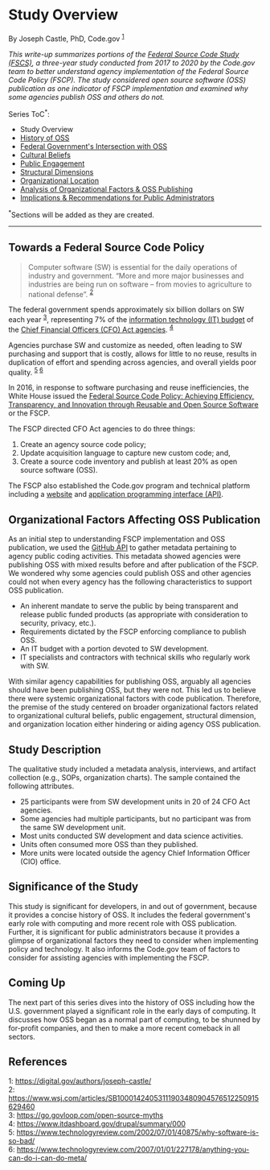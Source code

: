 # Study Overview
By Joseph Castle, PhD, Code.gov <sup>[1](#fn1)</sup>

*This write-up summarizes portions of the [Federal Source Code Study (FSCS)](https://github.com/GSA/code-gov/blob/master/docs/FederalSourceCodeStudy/FederalSourceCodeStudy.pdf), a three-year study conducted from 2017 to 2020 by the Code.gov team to better understand agency implementation of the Federal Source Code Policy (FSCP). The study considered open source software (OSS) publication as one indicator of FSCP implementation and examined why some agencies publish OSS and others do not.*

Series ToC<sup>*</sup>:
- Study Overview
- [History of OSS](history_of_OSS.md)
- [Federal Government's Intersection with OSS](#)
- [Cultural Beliefs](#)
- [Public Engagement](#)
- [Structural Dimensions](#)
- [Organizational Location](#)
- [Analysis of Organizational Factors & OSS Publishing](#)
- [Implications & Recommendations for Public Administrators](#)

<sup>*</sup>Sections will be added as they are created.

---

## Towards a Federal Source Code Policy

> Computer software (SW) is essential for the daily operations of industry and government. “More and more major businesses and industries are being run on software – from movies to agriculture to national defense”. <sup>[2](#fn2)</sup>

The federal government spends approximately six billion dollars on SW each year <sup>[3](#fn3)</sup>, representing 7% of the [information technology (IT) budget](https://itdashboard.gov/) of the [Chief Financial Officers (CFO) Act agencies](https://en.wikipedia.org/wiki/Chief_Financial_Officers_Act). <sup>[4](#fn4)</sup>

Agencies purchase SW and customize as needed, often leading to SW purchasing and support that is costly, allows for little to no reuse, results in duplication of effort and spending across agencies, and overall yields poor quality. <sup>[5](#fn5) </sup><sup>[6](#fn6)</sup>

In 2016, in response to software purchasing and reuse inefficiencies, the White House issued the [Federal Source Code Policy: Achieving Efficiency, Transparency, and Innovation through Reusable and Open Source Software](https://sourcecode.cio.gov/) or the FSCP. 

The FSCP directed CFO Act agencies to do three things: 
1. Create an agency source code policy; 
2. Update acquisition language to capture new custom code; and, 
3. Create a source code inventory and publish at least 20% as open source software (OSS). 

The FSCP also established the Code.gov program and technical platform including a [website](https://code.gov/) and [application programming interface (API)](https://open.gsa.gov/api/codedotgov/).

## Organizational Factors Affecting OSS Publication

As an initial step to understanding FSCP implementation and OSS publication, we used the [GitHub API](https://developer.github.com/v3/) to gather metadata pertaining to agency public coding activities. This metadata showed agencies were publishing OSS with mixed results before and after publication of the FSCP. We wondered why some agencies could publish OSS and other agencies could not when every agency has the following characteristics to support OSS publication.

- An inherent mandate to serve the public by being transparent and release public funded products (as appropriate with consideration to security, privacy, etc.).
- Requirements dictated by the FSCP enforcing compliance to publish OSS.
- An IT budget with a portion devoted to SW development.
- IT specialists and contractors with technical skills who regularly work with SW.

With similar agency capabilities for publishing OSS, arguably all agencies should have been publishing OSS, but they were not. This led us to believe there were  systemic organizational factors with code publication. Therefore, the premise of the study centered on broader organizational factors related to organizational cultural beliefs, public engagement, structural dimension, and organization location either hindering or aiding agency OSS publication.

## Study Description

The qualitative study included a metadata analysis, interviews, and artifact collection (e.g., SOPs, organization charts). The sample contained the following attributes.

- 25 participants were from SW development units in 20 of 24 CFO Act agencies. 
- Some agencies had multiple participants, but no participant was from the same SW development unit.
- Most units conducted SW development and data science activities.
- Units often consumed more OSS than they published.
- More units were located outside the agency Chief Information Officer (CIO) office.

## Significance of the Study

This study is significant for developers, in and out of government, because it provides a concise history of OSS. It includes the federal government's early role with computing and more recent role with OSS publication. Further, it is significant for public administrators because it provides a glimpse of organizational factors they need to consider when implementing policy and technology. It also informs the Code.gov team of factors to consider for assisting agencies with implementing the FSCP.

## Coming Up

The next part of this series dives into the history of OSS including how the U.S. government played a significant role in the early days of computing. It discusses how OSS began as a normal part of computing, to be shunned by for-profit companies, and then to make a more recent comeback in all sectors.

## References

<a name='fn1'>1</a>: https://digital.gov/authors/joseph-castle/  
<a name='fn2'>2</a>: https://www.wsj.com/articles/SB10001424053111903480904576512250915629460  
<a name='fn3'>3</a>: https://go.govloop.com/open-source-myths  
<a name='fn4'>4</a>: https://www.itdashboard.gov/drupal/summary/000  
<a name='fn5'>5</a>: https://www.technologyreview.com/2002/07/01/40875/why-software-is-so-bad/  
<a name='fn5'>6</a>: https://www.technologyreview.com/2007/01/01/227178/anything-you-can-do-i-can-do-meta/